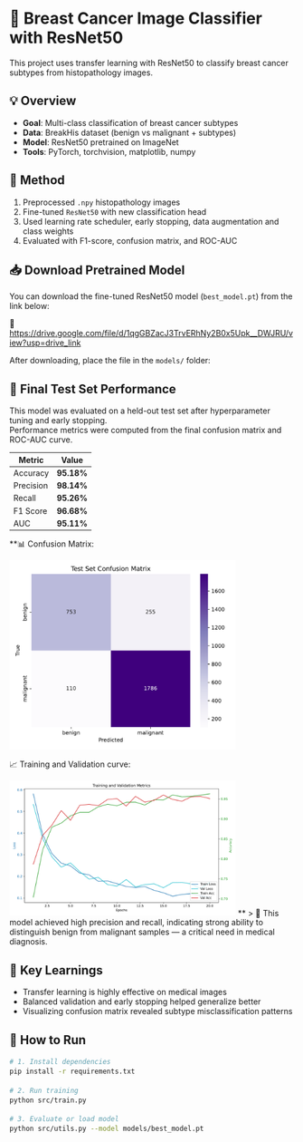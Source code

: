 # 🧠 Breast Cancer Image Classifier with ResNet50

This project uses transfer learning with ResNet50 to classify breast cancer subtypes from histopathology images.

## 💡 Overview
- **Goal**: Multi-class classification of breast cancer subtypes
- **Data**: BreakHis dataset (benign vs malignant + subtypes)
- **Model**: ResNet50 pretrained on ImageNet
- **Tools**: PyTorch, torchvision, matplotlib, numpy

## 🔬 Method
1. Preprocessed `.npy` histopathology images
2. Fine-tuned `ResNet50` with new classification head
3. Used learning rate scheduler, early stopping, data augmentation and class weights
4. Evaluated with F1-score, confusion matrix, and ROC-AUC

## 📥 Download Pretrained Model

You can download the fine-tuned ResNet50 model (`best_model.pt`) from the link below:

🔗 https://drive.google.com/file/d/1qgGBZacJ3TrvERhNy2B0x5Upk__DWJRU/view?usp=drive_link

After downloading, place the file in the `models/` folder:


## 🧪 Final Test Set Performance

This model was evaluated on a held-out test set after hyperparameter tuning and early stopping.  
Performance metrics were computed from the final confusion matrix and ROC-AUC curve.

| Metric     | Value     |
|------------|-----------|
| Accuracy   | **95.18%** |
| Precision  | **98.14%** |
| Recall     | **95.26%** |
| F1 Score   | **96.68%** |
| AUC        | **95.11%** |


**📊 Confusion Matrix:

<img src="results/confusion_matrix.png" width="400">  

📈 Training and Validation curve:

<img src="results/training_val_curve.png" width="400">
**
> 🎯 This model achieved high precision and recall, indicating strong ability to distinguish benign from malignant samples — a critical need in medical diagnosis.

## 🧠 Key Learnings
- Transfer learning is highly effective on medical images
- Balanced validation and early stopping helped generalize better
- Visualizing confusion matrix revealed subtype misclassification patterns

## 🚀 How to Run
```bash
# 1. Install dependencies
pip install -r requirements.txt

# 2. Run training
python src/train.py

# 3. Evaluate or load model
python src/utils.py --model models/best_model.pt
